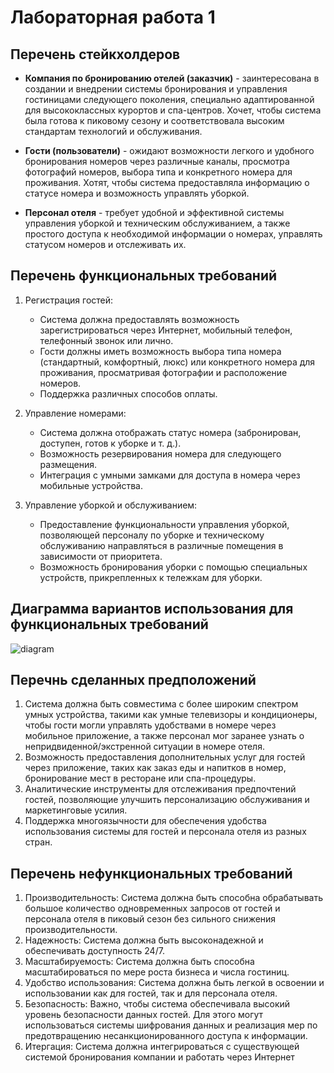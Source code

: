 # Лабораторная работа 1 
## Перечень стейкхолдеров
* **Компания по бронированию отелей (заказчик)** - заинтересована в создании и внедрении системы бронирования и управления гостиницами следующего поколения, специально адаптированной для высококлассных курортов и спа-центров. Хочет, чтобы система была готова к пиковому сезону и соответствовала высоким стандартам технологий и обслуживания.
         
* **Гости (пользователи)** - ожидают возможности легкого и удобного бронирования номеров через различные каналы, просмотра фотографий номеров, выбора типа и конкретного номера для проживания. Хотят, чтобы система предоставляла информацию о статусе номера и возможность управлять уборкой.
           
* **Персонал отеля** - требует удобной и эффективной системы управления уборкой и техническим обслуживанием, а также простого доступа к необходимой информации о номерах, управлять статусом номеров и отслеживать их.
         
## Перечень функциональных требований
1. Регистрация гостей:
   - Система должна предоставлять возможность зарегистрироваться через Интернет, мобильный телефон, телефонный звонок или лично.
   - Гости должны иметь возможность выбора типа номера (стандартный, комфортный, люкс) или конкретного номера для проживания, просматривая фотографии и расположение номеров.
   - Поддержка различных способов оплаты.
            
2. Управление номерами:
   - Система должна отображать статус номера (забронирован, доступен, готов к уборке и т. д.).
   - Возможность резервирования номера для следующего размещения.
   - Интеграция с умными замками для доступа в номера через мобильные устройства.
             
3. Управление уборкой и обслуживанием:
   - Предоставление функциональности управления уборкой, позволяющей персоналу по уборке и техническому обслуживанию направляться в различные помещения в зависимости от приоритета.
   - Возможность бронирования уборки с помощью специальных устройств, прикрепленных к тележкам для уборки.

## Диаграмма вариантов использования для функциональных требований
![diagram](https://drive.google.com/uc?export=view&id=1Q8jCU-yEgNVwRml4a7FL_fuEjxnB-bz4)
      
## Перечнь сделанных предположений
1. Система должна быть совместима с более широким спектром умных устройства, такими как умные телевизоры и кондиционеры, чтобы гости могли управлять удобствами в номере через мобильное приложение, а также персонал мог заранее узнать о непридвиденной/экстренной ситуации в номере отеля.
2. Возможность предоставления дополнительных услуг для гостей через приложение, таких как заказ еды и напитков в номер, бронирование мест в ресторане или спа-процедуры.
3. Аналитические инструменты для отслеживания предпочтений гостей, позволяющие улучшить персонализацию обслуживания и маркетинговые усилия.
4. Поддержка многоязычности для обеспечения удобства использования системы для гостей и персонала отеля из разных стран.
         
## Перечень нефункциональных требований
1. Производительность: Система должна быть способна обрабатывать большое количество одновременных запросов от гостей и персонала отеля в пиковый сезон без сильного снижения производительности.
2. Надежность: Система должна быть высоконадежной и обеспечивать доступность 24/7.
3. Масштабируемость: Система должна быть способна масштабироваться по мере роста бизнеса и числа гостиниц.
4. Удобство использования: Система должна быть легкой в освоении и использовании как для гостей, так и для персонала отеля.
5. Безопасность:  Важно, чтобы система обеспечивала высокий уровень безопасности данных гостей. Для этого могут использоваться системы шифрования данных и реализация мер по предотвращению несанкционированного доступа к информации.
6. Итергация: Система должна интегрироваться с существующей системой бронирования компании и работать через Интернет
